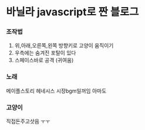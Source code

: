 # 바닐라 javascript로 짠 블로그
### 조작법
1. 위,아래,오른쪽,왼쪽 방향키로 고양이 움직이기
2. 우측에는 숨겨진 포탈이 있다
3. 스페이스바로 공격 (귀여움)

### 노래
메이플스토리 헤네시스 시장bgm일꺼임 아마도

### 고양이
직접돈주고삿음 ㅜㅜ
